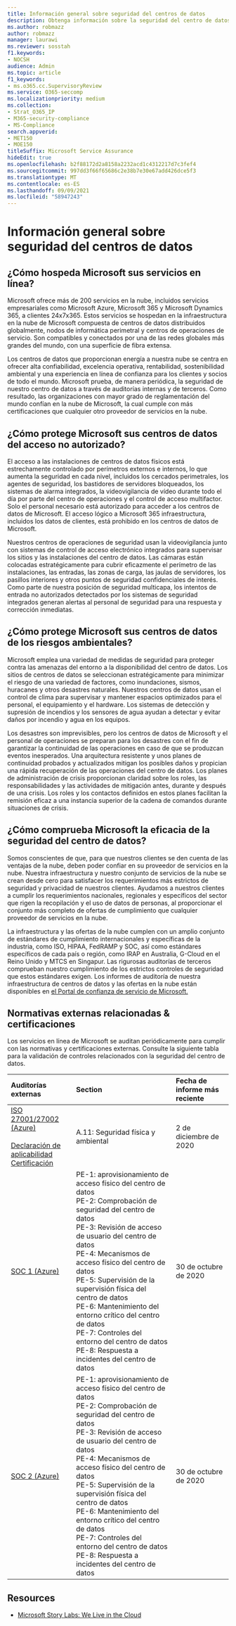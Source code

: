 ```yaml
---
title: Información general sobre seguridad del centros de datos
description: Obtenga información sobre la seguridad del centro de datos en Microsoft 365
ms.author: robmazz
author: robmazz
manager: laurawi
ms.reviewer: sosstah
f1.keywords:
- NOCSH
audience: Admin
ms.topic: article
f1_keywords:
- ms.o365.cc.SupervisoryReview
ms.service: O365-seccomp
ms.localizationpriority: medium
ms.collection:
- Strat_O365_IP
- M365-security-compliance
- MS-Compliance
search.appverid:
- MET150
- MOE150
titleSuffix: Microsoft Service Assurance
hideEdit: true
ms.openlocfilehash: b2f88172d2a8158a2232acd1c4312217d7c3fef4
ms.sourcegitcommit: 997dd3f66f65686c2e38b7e30e67add426dce5f3
ms.translationtype: MT
ms.contentlocale: es-ES
ms.lasthandoff: 09/09/2021
ms.locfileid: "58947243"
---
```

# <a name="datacenter-security-overview"></a>Información general sobre seguridad del centros de datos

## <a name="how-does-microsoft-host-its-online-services"></a>¿Cómo hospeda Microsoft sus servicios en línea?

Microsoft ofrece más de 200 servicios en la nube, incluidos servicios empresariales como Microsoft Azure, Microsoft 365 y Microsoft Dynamics 365, a clientes 24x7x365. Estos servicios se hospedan en la infraestructura en la nube de Microsoft compuesta de centros de datos distribuidos globalmente, nodos de informática perimetral y centros de operaciones de servicio. Son compatibles y conectados por una de las redes globales más grandes del mundo, con una superficie de fibra extensa.

Los centros de datos que proporcionan energía a nuestra nube se centra en ofrecer alta confiabilidad, excelencia operativa, rentabilidad, sostenibilidad ambiental y una experiencia en línea de confianza para los clientes y socios de todo el mundo. Microsoft prueba, de manera periódica, la seguridad de nuestro centro de datos a través de auditorías internas y de terceros. Como resultado, las organizaciones con mayor grado de reglamentación del mundo confían en la nube de Microsoft, la cual cumple con más certificaciones que cualquier otro proveedor de servicios en la nube.

## <a name="how-does-microsoft-protect-its-datacenters-from-unauthorized-access"></a>¿Cómo protege Microsoft sus centros de datos del acceso no autorizado?

El acceso a las instalaciones de centros de datos físicos está estrechamente controlado por perímetros externos e internos, lo que aumenta la seguridad en cada nivel, incluidos los cercados perimetrales, los agentes de seguridad, los bastidores de servidores bloqueados, los sistemas de alarma integrados, la videovigilancia de vídeo durante todo el día por parte del centro de operaciones y el control de acceso multifactor. Solo el personal necesario está autorizado para acceder a los centros de datos de Microsoft. El acceso lógico a Microsoft 365 infraestructura, incluidos los datos de clientes, está prohibido en los centros de datos de Microsoft.

Nuestros centros de operaciones de seguridad usan la videovigilancia junto con sistemas de control de acceso electrónico integrados para supervisar los sitios y las instalaciones del centro de datos. Las cámaras están colocadas estratégicamente para cubrir eficazmente el perímetro de las instalaciones, las entradas, las zonas de carga, las jaulas de servidores, los pasillos interiores y otros puntos de seguridad confidenciales de interés. Como parte de nuestra posición de seguridad multicapa, los intentos de entrada no autorizados detectados por los sistemas de seguridad integrados generan alertas al personal de seguridad para una respuesta y corrección inmediatas.

## <a name="how-does-microsoft-protect-its-datacenters-from-environmental-hazards"></a>¿Cómo protege Microsoft sus centros de datos de los riesgos ambientales?

Microsoft emplea una variedad de medidas de seguridad para proteger contra las amenazas del entorno a la disponibilidad del centro de datos. Los sitios de centros de datos se seleccionan estratégicamente para minimizar el riesgo de una variedad de factores, como inundaciones, sismos, huracanes y otros desastres naturales. Nuestros centros de datos usan el control de clima para supervisar y mantener espacios optimizados para el personal, el equipamiento y el hardware. Los sistemas de detección y supresión de incendios y los sensores de agua ayudan a detectar y evitar daños por incendio y agua en los equipos.

Los desastres son imprevisibles, pero los centros de datos de Microsoft y el personal de operaciones se preparan para los desastres con el fin de garantizar la continuidad de las operaciones en caso de que se produzcan eventos inesperados. Una arquitectura resistente y unos planes de continuidad probados y actualizados mitigan los posibles daños y propician una rápida recuperación de las operaciones del centro de datos. Los planes de administración de crisis proporcionan claridad sobre los roles, las responsabilidades y las actividades de mitigación antes, durante y después de una crisis. Los roles y los contactos definidos en estos planes facilitan la remisión eficaz a una instancia superior de la cadena de comandos durante situaciones de crisis.

## <a name="how-does-microsoft-verify-the-effectiveness-of-datacenter-security"></a>¿Cómo comprueba Microsoft la eficacia de la seguridad del centro de datos?

Somos conscientes de que, para que nuestros clientes se den cuenta de las ventajas de la nube, deben poder confiar en su proveedor de servicios en la nube. Nuestra infraestructura y nuestro conjunto de servicios de la nube se crean desde cero para satisfacer los requerimientos más estrictos de seguridad y privacidad de nuestros clientes. Ayudamos a nuestros clientes a cumplir los requerimientos nacionales, regionales y específicos del sector que rigen la recopilación y el uso de datos de personas, al proporcionar el conjunto más completo de ofertas de cumplimiento que cualquier proveedor de servicios en la nube.

La infraestructura y las ofertas de la nube cumplen con un amplio conjunto de estándares de cumplimiento internacionales y específicas de la industria, como ISO, HIPAA, FedRAMP y SOC, así como estándares específicos de cada país o región, como IRAP en Australia, G-Cloud en el Reino Unido y MTCS en Singapur. Las rigurosas auditorías de terceros comprueban nuestro cumplimiento de los estrictos controles de seguridad que estos estándares exigen. Los informes de auditoría de nuestra infraestructura de centros de datos y las ofertas en la nube están disponibles en [el Portal de confianza de servicio de Microsoft.](https://servicetrust.microsoft.com/)

## <a name="related-external-regulations--certifications"></a>Normativas externas relacionadas & certificaciones

Los servicios en línea de Microsoft se auditan periódicamente para cumplir con las normativas y certificaciones externas. Consulte la siguiente tabla para la validación de controles relacionados con la seguridad del centro de datos.

| **Auditorías externas** | **Section** | **Fecha de informe más reciente** |
|:--------------------|:------------|:-----------------------|  
| [ISO 27001/27002 (Azure)](https://servicetrust.microsoft.com/ViewPage/MSComplianceGuideV3?command=Download&downloadType=Document&downloadId=e9116047-f327-430c-a83f-166b7e561ad6&tab=7027ead0-3d6b-11e9-b9e1-290b1eb4cdeb&docTab=7027ead0-3d6b-11e9-b9e1-290b1eb4cdeb_ISO_Reports) <br><br> [Declaración de aplicabilidad](https://servicetrust.microsoft.com/ViewPage/MSComplianceGuideV3?command=Download&downloadType=Document&downloadId=00af6c3e-7f3e-4e0d-8b0e-79f45ef2cef1&tab=7027ead0-3d6b-11e9-b9e1-290b1eb4cdeb&docTab=7027ead0-3d6b-11e9-b9e1-290b1eb4cdeb_ISO_Reports) <br> [Certificación](https://servicetrust.microsoft.com/ViewPage/MSComplianceGuideV3?command=Download&downloadType=Document&downloadId=d7af5304-3a31-40e6-9abb-e26352305d41&tab=7027ead0-3d6b-11e9-b9e1-290b1eb4cdeb&docTab=7027ead0-3d6b-11e9-b9e1-290b1eb4cdeb_ISO_Reports) | A.11: Seguridad física y ambiental | 2 de diciembre de 2020 |
| [SOC 1 (Azure)](https://servicetrust.microsoft.com/ViewPage/MSComplianceGuideV3?command=Download&downloadType=Document&downloadId=66043614-5628-4e26-83be-057eb3bb026c&tab=7027ead0-3d6b-11e9-b9e1-290b1eb4cdeb&docTab=7027ead0-3d6b-11e9-b9e1-290b1eb4cdeb_SOC_%2F_SSAE_16_Reports) | PE-1: aprovisionamiento de acceso físico del centro de datos <br> PE-2: Comprobación de seguridad del centro de datos <br> PE-3: Revisión de acceso de usuario del centro de datos <br> PE-4: Mecanismos de acceso físico del centro de datos <br> PE-5: Supervisión de la supervisión física del centro de datos <br> PE-6: Mantenimiento del entorno crítico del centro de datos <br> PE-7: Controles del entorno del centro de datos <br> PE-8: Respuesta a incidentes del centro de datos | 30 de octubre de 2020 |
| [SOC 2 (Azure)](https://servicetrust.microsoft.com/ViewPage/MSComplianceGuideV3?command=Download&downloadType=Document&downloadId=ce5bfbea-3514-40ae-a8a6-3617106a0b56&tab=7027ead0-3d6b-11e9-b9e1-290b1eb4cdeb&docTab=7027ead0-3d6b-11e9-b9e1-290b1eb4cdeb_SOC_%2F_SSAE_16_Reports) | PE-1: aprovisionamiento de acceso físico del centro de datos <br> PE-2: Comprobación de seguridad del centro de datos <br> PE-3: Revisión de acceso de usuario del centro de datos <br> PE-4: Mecanismos de acceso físico del centro de datos <br> PE-5: Supervisión de la supervisión física del centro de datos <br> PE-6: Mantenimiento del entorno crítico del centro de datos <br> PE-7: Controles del entorno del centro de datos <br> PE-8: Respuesta a incidentes del centro de datos | 30 de octubre de 2020 |

## <a name="resources"></a>Resources

- [Microsoft Story Labs: We Live in the Cloud](https://news.microsoft.com/stories/microsoft-datacenter-tour/)